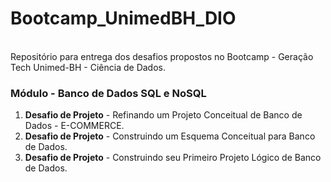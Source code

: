 # Bootcamp_UnimedBH_DIO
<br>
Repositório para entrega dos desafios propostos no Bootcamp - Geração Tech Unimed-BH - Ciência de Dados.

### Módulo - Banco de Dados SQL e NoSQL

01. <b>Desafio de Projeto</b> - Refinando um Projeto Conceitual de Banco de Dados - E-COMMERCE.
02. <b>Desafio de Projeto</b> - Construindo um Esquema Conceitual para Banco de Dados.
03. <b>Desafio de Projeto</b> - Construindo seu Primeiro Projeto Lógico de Banco de Dados.